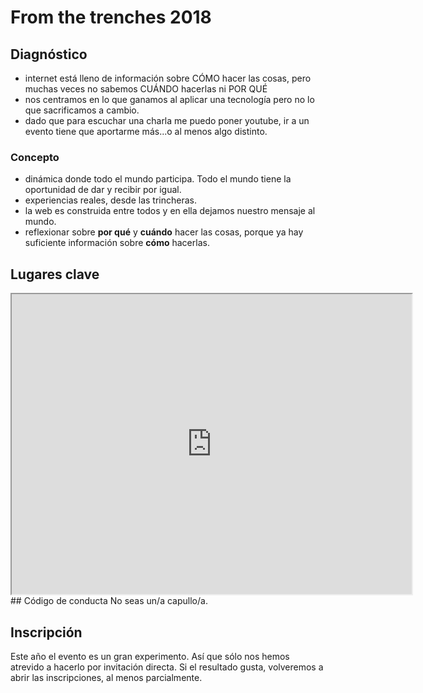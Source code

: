 # From the trenches 2018

## Diagnóstico
- internet está lleno de información sobre CÓMO hacer las cosas, pero muchas veces no sabemos CUÁNDO hacerlas ni POR QUÉ
- nos centramos en lo que ganamos al aplicar una tecnología pero no lo que sacrificamos a cambio.
- dado que para escuchar una charla me puedo poner youtube, ir a un evento tiene que aportarme más...o al menos algo distinto.

### Concepto
- dinámica donde todo el mundo participa. Todo el mundo tiene la oportunidad de dar y recibir por igual.
- experiencias reales, desde las trincheras.
- la web es construida entre todos y en ella dejamos nuestro mensaje al mundo.
- reflexionar sobre **por qué** y **cuándo** hacer las cosas, porque ya hay suficiente información sobre **cómo** hacerlas.

## Lugares clave
<iframe src="https://www.google.com/maps/d/u/0/embed?mid=1bJnygWFUumvFgqNBv6HQfsUPszT_3Zu0" width="640" height="480"></iframe>
## Código de conducta
No seas un/a capullo/a.

## Inscripción
Este año el evento es un gran experimento. Así que sólo nos hemos atrevido a hacerlo por invitación directa. Si el resultado gusta, volveremos a abrir las inscripciones, al menos parcialmente. 